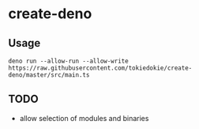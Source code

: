 # create-deno

## Usage

```
deno run --allow-run --allow-write https://raw.githubusercontent.com/tokiedokie/create-deno/master/src/main.ts
```

## TODO

- allow selection of modules and binaries
